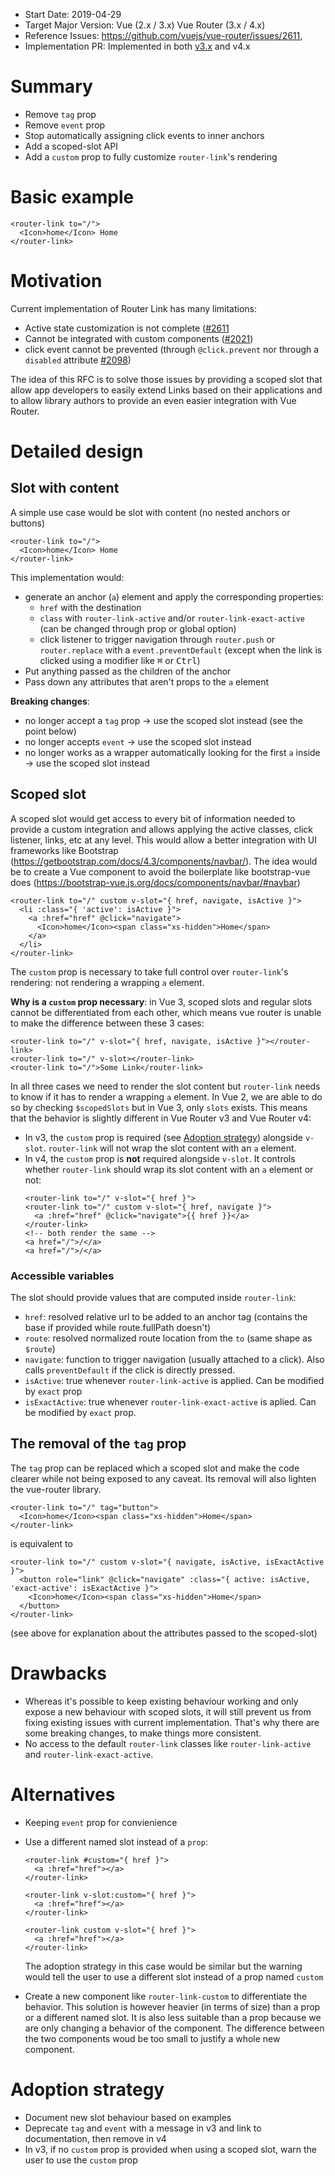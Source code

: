 - Start Date: 2019-04-29
- Target Major Version: Vue (2.x / 3.x) Vue Router (3.x / 4.x)
- Reference Issues: https://github.com/vuejs/vue-router/issues/2611,
- Implementation PR: Implemented in both [v3.x](https://github.com/vuejs/vue-router/commit/e289ddee99fcc3129e65485e32f394c1308bb98b) and v4.x

# Summary

- Remove `tag` prop
- Remove `event` prop
- Stop automatically assigning click events to inner anchors
- Add a scoped-slot API
- Add a `custom` prop to fully customize `router-link`'s rendering

# Basic example

```vue
<router-link to="/">
  <Icon>home</Icon> Home
</router-link>
```

# Motivation

Current implementation of Router Link has many limitations:

- Active state customization is not complete ([#2611](https://github.com/vuejs/vue-router/issues/2611)
- Cannot be integrated with custom components ([#2021](https://github.com/vuejs/vue-router/issues/2021))
- click event cannot be prevented (through `@click.prevent` nor through a `disabled` attribute [#2098](https://github.com/vuejs/vue-router/pull/2098))

The idea of this RFC is to solve those issues by providing a scoped slot that allow app developers to easily extend Links based on their applications and to allow library authors to provide an even easier integration with Vue Router.

# Detailed design

## Slot with content

A simple use case would be slot with content (no nested anchors or buttons)

```vue
<router-link to="/">
  <Icon>home</Icon> Home
</router-link>
```

This implementation would:

- generate an anchor (`a`) element and apply the corresponding properties:
  - `href` with the destination
  - `class` with `router-link-active` and/or `router-link-exact-active` (can be changed through prop or global option)
  - click listener to trigger navigation through `router.push` or `router.replace` with a `event.preventDefault` (except when the link is clicked using a modifier like <kbd>⌘</kbd> or <kbd>Ctrl</kbd>)
- Put anything passed as the children of the anchor
- Pass down any attributes that aren't props to the `a` element

**Breaking changes**:

- no longer accept a `tag` prop -> use the scoped slot instead (see the point below)
- no longer accepts `event` -> use the scoped slot instead
- no longer works as a wrapper automatically looking for the first `a` inside -> use the scoped slot instead

## Scoped slot

A scoped slot would get access to every bit of information needed to provide a custom integration and allows applying the active classes, click listener, links, etc at any level. This would allow a better integration with UI frameworks like Bootstrap (https://getbootstrap.com/docs/4.3/components/navbar/). The idea would be to create a Vue component to avoid the boilerplate like bootstrap-vue does (https://bootstrap-vue.js.org/docs/components/navbar/#navbar)

```vue
<router-link to="/" custom v-slot="{ href, navigate, isActive }">
  <li :class="{ 'active': isActive }">
    <a :href="href" @click="navigate">
      <Icon>home</Icon><span class="xs-hidden">Home</span>
    </a>
  </li>
</router-link>
```

The `custom` prop is necessary to take full control over `router-link`'s rendering: not rendering a wrapping `a` element.

**Why is a `custom` prop necessary**: in Vue 3, scoped slots and regular slots cannot be differentiated from each other, which means vue router is unable to make the difference between these 3 cases:

```vue
<router-link to="/" v-slot="{ href, navigate, isActive }"></router-link>
<router-link to="/" v-slot></router-link>
<router-link to="/">Some Link</router-link>
```

In all three cases we need to render the slot content but `router-link` needs to know if it has to render a wrapping `a` element. In Vue 2, we are able to do so by checking `$scopedSlots` but in Vue 3, only `slots` exists. This means that the behavior is slightly different in Vue Router v3 and Vue Router v4:

- In v3, the `custom` prop is required (see [Adoption strategy](#adoption-strategy)) alongside `v-slot`. `router-link` will not wrap the slot content with an `a` element.
- In v4, the `custom` prop is **not** required alongside `v-slot`. It controls whether `router-link` should wrap its slot content with an `a` element or not:
  ```vue
  <router-link to="/" v-slot="{ href }">
  <router-link to="/" custom v-slot="{ href, navigate }">
    <a :href="href" @click="navigate">{{ href }}</a>
  </router-link>
  <!-- both render the same -->
  <a href="/">/</a>
  <a href="/">/</a>
  ```

### Accessible variables

The slot should provide values that are computed inside `router-link`:

- `href`: resolved relative url to be added to an anchor tag (contains the base if provided while route.fullPath doesn't)
- `route`: resolved normalized route location from the `to` (same shape as `$route`)
- `navigate`: function to trigger navigation (usually attached to a click). Also calls `preventDefault` if the click is directly pressed.
- `isActive`: true whenever `router-link-active` is applied. Can be modified by `exact` prop
- `isExactActive`: true whenever `router-link-exact-active` is aplied. Can be modified by `exact` prop.

## The removal of the `tag` prop

The `tag` prop can be replaced which a scoped slot and make the code clearer while not being exposed to any caveat. Its removal will also lighten the vue-router library.

```vue
<router-link to="/" tag="button">
  <Icon>home</Icon><span class="xs-hidden">Home</span>
</router-link>
```

is equivalent to

```vue
<router-link to="/" custom v-slot="{ navigate, isActive, isExactActive }">
  <button role="link" @click="navigate" :class="{ active: isActive, 'exact-active': isExactActive }">
    <Icon>home</Icon><span class="xs-hidden">Home</span>
  </button>
</router-link>
```

(see above for explanation about the attributes passed to the scoped-slot)

# Drawbacks

- Whereas it's possible to keep existing behaviour working and only expose a new behaviour with scoped slots, it will still prevent us from fixing existing issues with current implementation. That's why there are some breaking changes, to make things more consistent.
- No access to the default `router-link` classes like `router-link-active` and `router-link-exact-active`.

# Alternatives

- Keeping `event` prop for convienience
- Use a different named slot instead of a `prop`:

  ```vue
  <router-link #custom="{ href }">
    <a :href="href"></a>
  </router-link>

  <router-link v-slot:custom="{ href }">
    <a :href="href"></a>
  </router-link>

  <router-link custom v-slot="{ href }">
    <a :href="href"></a>
  </router-link>
  ```

  The adoption strategy in this case would be similar but the warning would tell the user to use a different slot instead of a prop named `custom`

- Create a new component like `router-link-custom` to differentiate the behavior. This solution is however heavier (in terms of size) than a prop or a different named slot. It is also less suitable than a prop because we are only changing a behavior of the component. The difference between the two components woud be too small to justify a whole new component.

# Adoption strategy

- Document new slot behaviour based on examples
- Deprecate `tag` and `event` with a message in v3 and link to documentation, then remove in v4
- In v3, if no `custom` prop is provided when using a scoped slot, warn the user to use the `custom` prop

